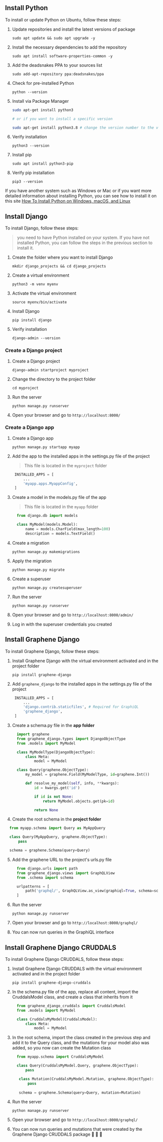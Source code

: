 ## Install Python

To install or update Python on Ubuntu, follow these steps:

1. Update repositories and install the latest versions of package

   `sudo apt update && sudo apt upgrade -y`

2. Install the necessary dependencies to add the repository

   `sudo apt install software-properties-common -y`

3. Add the deadsnakes PPA to your sources list

   `sudo add-apt-repository ppa:deadsnakes/ppa`

4. Check for pre-installed Python

   `python --version`

5. Install via Package Manager

   ```bash
   sudo apt-get install python3

   # or if you want to install a specific version

   sudo apt-get install python3.8 # change the version number to the version you want to install
   ```

6. Verify installation

   `python3 --version`

7. Install pip

   `sudo apt install python3-pip`

8. Verify pip installation

   `pip3 --version`

If you have another system such as Windows or Mac or if you want more detailed information about installing Python, you can see how to install it on this site [How To Install Python on Windows, macOS, and Linux](https://kinsta.com/knowledgebase/install-python/)

## Install Django

To install Django, follow these steps:

> you need to have Python installed on your system. If you have not installed Python, you can follow the steps in the previous section to install it.

1. Create the folder where you want to install Django

   `mkdir django_projects && cd django_projects`

2. Create a virtual environment

   `python3 -m venv myenv`

3. Activate the virtual environment

   `source myenv/bin/activate`

4. Install Django

   `pip install django`

5. Verify installation

   `django-admin --version`

### Create a Django project

1. Create a Django project

   `django-admin startproject myproject`

2. Change the directory to the project folder

   `cd myproject`

3. Run the server

   `python manage.py runserver`

4. Open your browser and go to `http://localhost:8000/`

### Create a Django app

1. Create a Django app

   `python manage.py startapp myapp`

2. Add the app to the installed apps in the settings.py file of the project

   > This file is located in the `myproject` folder

   ```python
    INSTALLED_APPS = [
        ...
        'myapp.apps.MyappConfig',
    ]
   ```

3. Create a model in the models.py file of the app

   > This file is located in the `myapp` folder

   ```python
     from django.db import models

     class MyModel(models.Model):
         name = models.CharField(max_length=100)
         description = models.TextField()
   ```

4. Create a migration

   `python manage.py makemigrations`

5. Apply the migration

   `python manage.py migrate`

6. Create a superuser

   `python manage.py createsuperuser`

7. Run the server

   `python manage.py runserver`

8. Open your browser and go to `http://localhost:8000/admin/`

9. Log in with the superuser credentials you created

## Install Graphene Django

To install Graphene Django, follow these steps:

1. Install Graphene Django with the virtual environment activated and in the project folder

   `pip install graphene-django`

2. Add `graphene_django` to the installed apps in the settings.py file of the project

   ```python
    INSTALLED_APPS = [
        ...
        'django.contrib.staticfiles', # Required for GraphiQL
        'graphene_django',
    ]
   ```

3. Create a schema.py file in the **app folder**

   ```python
     import graphene
     from graphene_django.types import DjangoObjectType
     from .models import MyModel

     class MyModelType(DjangoObjectType):
         class Meta:
             model = MyModel

     class Query(graphene.ObjectType):
         my_model = graphene.Field(MyModelType, id=graphene.Int())

         def resolve_my_model(self, info, **kwargs):
             id = kwargs.get('id')

             if id is not None:
                 return MyModel.objects.get(pk=id)

             return None
   ```

4. Create the root schema in the **project folder**

```python
  from myapp.schema import Query as MyAppQuery

  class Query(MyAppQuery, graphene.ObjectType):
      pass

  schema = graphene.Schema(query=Query)
```

5. Add the graphene URL to the project's urls.py file

   ```python
     from django.urls import path
     from graphene_django.views import GraphQLView
     from .schema import schema

     urlpatterns = [
         path('graphql/', GraphQLView.as_view(graphiql=True, schema=schema)),
     ]
   ```

6. Run the server

   `python manage.py runserver`

7. Open your browser and go to `http://localhost:8000/graphql/`

8. You can now run queries in the GraphiQL interface


## Install Graphene Django CRUDDALS

To install Graphene Django CRUDDALS, follow these steps:

1. Install Graphene Django CRUDDALS with the virtual environment activated and in the project folder

   `pip install graphene-django-cruddals`

2. In the schema.py file of the app, replace all content, import the CruddalsModel class, and create a class that inherits from it

   ```python
     from graphene_django_cruddals import CruddalsModel
     from .models import MyModel

     class CruddalsMyModel(CruddalsModel):
         class Meta:
             model = MyModel
   ```

3. In the root schema, import the class created in the previous step and add it to the Query class, and the mutations for your model also was added, so you now can create the Mutation class

   ```python
     from myapp.schema import CruddalsMyModel

     class Query(CruddalsMyModel.Query, graphene.ObjectType):
         pass

      class Mutation(CruddalsMyModel.Mutation, graphene.ObjectType):
          pass
      
      schema = graphene.Schema(query=Query, mutation=Mutation)
   ```

4. Run the server

   `python manage.py runserver`

5. Open your browser and go to `http://localhost:8000/graphql/`

6. You can now run queries and mutations that were created by the Graphene Django CRUDDALS package 🎉 🎊 🥳

